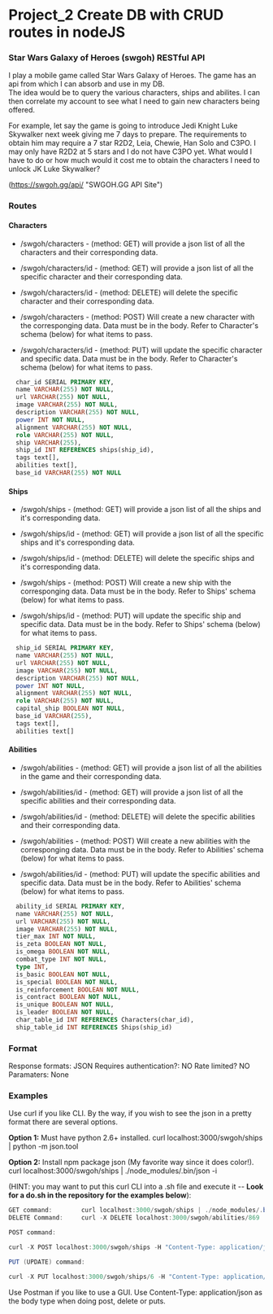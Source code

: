 # Project_2 Create DB with CRUD routes in nodeJS

### Star Wars Galaxy of Heroes (swgoh) RESTful API

I play a mobile game called Star Wars Galaxy of Heroes.  The game has an api from which I can absorb and use in my DB.  
The idea would be to query the various characters, ships and abilites.  I can then correlate my account to see what I need to gain new characters being offered.  

For example, let say the game is going to introduce Jedi Knight Luke Skywalker next week giving me 7 days to prepare.  The requirements to obtain him may require a 7 star R2D2, Leia, Chewie, Han Solo and C3PO.  I may only have R2D2 at 5 stars and I do not have C3PO yet.  What would I have to do or how much would it cost me to obtain the characters I need to unlock JK Luke Skywalker?  
 
(https://swgoh.gg/api/ "SWGOH.GG API Site")

### Routes

#### Characters

- /swgoh/characters - (method: GET) will provide a json list of all the characters and their corresponding data.

- /swgoh/characters/id - (method: GET) will provide a json list of all the specific character and their corresponding data.

- /swgoh/characters/id - (method: DELETE) will delete the specific character and their corresponding data.

- /swgoh/characters - (method: POST) Will create a new character with the corresponging data.  Data must be in the body.  Refer to Character's schema (below) for what items to pass.

- /swgoh/characters/id - (method: PUT) will update the specific character and specific data.  Data must be in the body.  Refer to Character's schema (below) for what items to pass.

```sql
  char_id SERIAL PRIMARY KEY,
  name VARCHAR(255) NOT NULL,
  url VARCHAR(255) NOT NULL,
  image VARCHAR(255) NOT NULL,
  description VARCHAR(255) NOT NULL,
  power INT NOT NULL,
  alignment VARCHAR(255) NOT NULL,
  role VARCHAR(255) NOT NULL,
  ship VARCHAR(255),
  ship_id INT REFERENCES ships(ship_id),
  tags text[],
  abilities text[],
  base_id VARCHAR(255) NOT NULL
```

#### Ships

- /swgoh/ships - (method: GET) will provide a json list of all the ships and it's corresponding data.

- /swgoh/ships/id - (method: GET) will provide a json list of all the specific ships and it's corresponding data.

- /swgoh/ships/id - (method: DELETE) will delete the specific ships and it's corresponding data.

- /swgoh/ships - (method: POST) Will create a new ship with the corresponging data.  Data must be in the body.  Refer to Ships' schema (below) for what items to pass.

- /swgoh/ships/id - (method: PUT) will update the specific ship and specific data.  Data must be in the body.  Refer to Ships' schema (below) for what items to pass.

```sql
  ship_id SERIAL PRIMARY KEY,
  name VARCHAR(255) NOT NULL,
  url VARCHAR(255) NOT NULL,
  image VARCHAR(255) NOT NULL,
  description VARCHAR(255) NOT NULL,
  power INT NOT NULL,
  alignment VARCHAR(255) NOT NULL,
  role VARCHAR(255) NOT NULL,
  capital_ship BOOLEAN NOT NULL,
  base_id VARCHAR(255),
  tags text[],
  abilities text[]
```

#### Abilities

- /swgoh/abilities - (method: GET) will provide a json list of all the abilities in the game and their corresponding data.

- /swgoh/abilities/id - (method: GET) will provide a json list of all the specific abilities and their corresponding data.

- /swgoh/abilities/id - (method: DELETE) will delete the specific abilities and their corresponding data.

- /swgoh/abilities - (method: POST) Will create a new abilities with the corresponging data.  Data must be in the body.  Refer to Abilities' schema (below) for what items to pass.

- /swgoh/abilities/id - (method: PUT) will update the specific abilities and specific data.  Data must be in the body.  Refer to Abilities' schema (below) for what items to pass.

```sql
  ability_id SERIAL PRIMARY KEY,
  name VARCHAR(255) NOT NULL,
  url VARCHAR(255) NOT NULL,
  image VARCHAR(255) NOT NULL,
  tier_max INT NOT NULL,
  is_zeta BOOLEAN NOT NULL,
  is_omega BOOLEAN NOT NULL,
  combat_type INT NOT NULL,
  type INT,
  is_basic BOOLEAN NOT NULL,
  is_special BOOLEAN NOT NULL,
  is_reinforcement BOOLEAN NOT NULL,
  is_contract BOOLEAN NOT NULL,
  is_unique BOOLEAN NOT NULL,
  is_leader BOOLEAN NOT NULL,
  char_table_id INT REFERENCES Characters(char_id),
  ship_table_id INT REFERENCES Ships(ship_id)
```

### Format

Response formats: 			JSON
Requires authentication?:	NO
Rate limited?				NO
Paramaters:					None

### Examples

Use curl if you like CLI.  By the way, if you wish to see the json in a pretty format there are several options.

**Option 1:** Must have python 2.6+ installed. 
curl localhost:3000/swgoh/ships | python -m json.tool

**Option 2:**  Install npm package json (My favorite way since it does color!). 
curl localhost:3000/swgoh/ships | ./node_modules/.bin/json -i

(HINT: you may want to put this curl CLI into a .sh file and execute it --  **Look for a do.sh in the repository for the examples below**): 

```java
GET command:		curl localhost:3000/swgoh/ships | ./node_modules/.bin/json -i
DELETE Command:		curl -X DELETE localhost:3000/swgoh/abilities/869

POST command:		

curl -X POST localhost:3000/swgoh/ships -H "Content-Type: application/json" -d '[{"name":"Erase","url":"http://erase","image":"//erase","description":"Erase this","power": 55555,"alignment":"Light Side","role":"Meat Maker","capital_ship":false,"base_id":"Yuk","tags":["Galactic Republic","Jedi"],"abilities":["Dispel","Gain Turn Meter","Offense Up","Reset Cooldown"]}]'

PUT (UPDATE) command:

curl -X PUT localhost:3000/swgoh/ships/6 -H "Content-Type: application/json" -d '[{"url": "http://swgoh.gg/ships/cassians-u-wing/777","image": "//swgoh.gg/static/img/assets/tex.charui_uwing_hero.png/777"}]'


```

Use Postman if you like to use a GUI.  Use Content-Type: application/json as the body type when doing post, delete or puts.  
